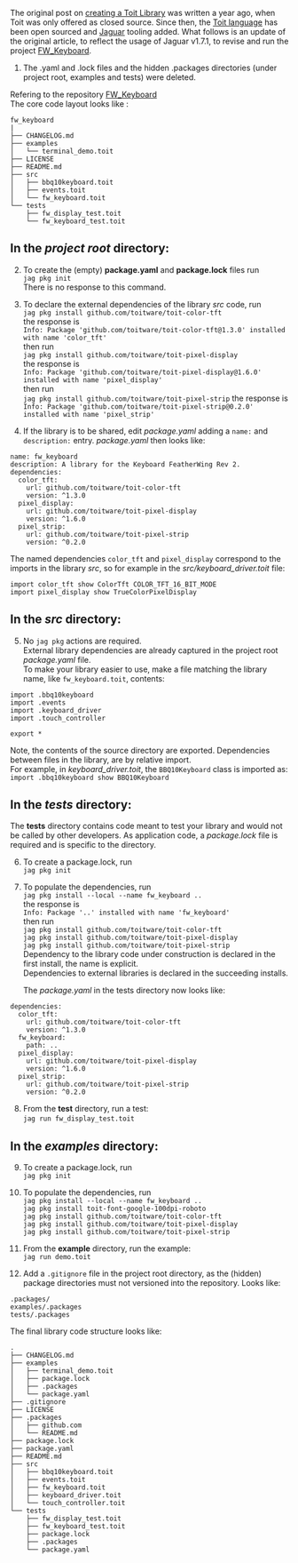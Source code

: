 The original post on [creating a Toit Library](https://ekorau.com/2021/09/09/Creating-Library-Example.html) was written a year ago, when Toit was only offered as closed source.  Since then, the [Toit language](https://github.com/toitlang) has been open sourced and [Jaguar](https://github.com/toitlang/jaguar) tooling added. What follows is an update of the original article, to reflect the usage of Jaguar v1.7.1, to revise and run the project [FW_Keyboard](https://github.com/davidg238/fw_keyboard).

1) The .yaml and .lock files and the hidden .packages directories (under project root, examples and tests) were deleted.

Refering to the repository [FW_Keyboard](https://github.com/davidg238/fw_keyboard)  
The core code layout looks like :  
```
fw_keyboard
|
├── CHANGELOG.md
├── examples
│   └── terminal_demo.toit
├── LICENSE
├── README.md
├── src
│   ├── bbq10keyboard.toit
│   ├── events.toit
│   └── fw_keyboard.toit
└── tests
    ├── fw_display_test.toit
    └── fw_keyboard_test.toit

```
## In the *project root* directory:
2) To create the (empty) **package.yaml** and **package.lock** files run  
    `jag pkg init`  
   There is no response to this command.

3) To declare the external dependencies of the library *src* code, run  
    `jag pkg install github.com/toitware/toit-color-tft`  
    the response is  
    `Info: Package 'github.com/toitware/toit-color-tft@1.3.0' installed with name 'color_tft'`  
    then run  
    `jag pkg install github.com/toitware/toit-pixel-display`  
    the response is  
    `Info: Package 'github.com/toitware/toit-pixel-display@1.6.0' installed with name 'pixel_display'`  
    then run  
    `jag pkg install github.com/toitware/toit-pixel-strip`
    the response is  
    `Info: Package 'github.com/toitware/toit-pixel-strip@0.2.0' installed with name 'pixel_strip'`

4) If the library is to be shared, edit *package.yaml* adding a `name:` and `description:` entry.
   *package.yaml* then looks like:
```
name: fw_keyboard
description: A library for the Keyboard FeatherWing Rev 2.
dependencies:
  color_tft:
    url: github.com/toitware/toit-color-tft
    version: ^1.3.0
  pixel_display:
    url: github.com/toitware/toit-pixel-display
    version: ^1.6.0
  pixel_strip:
    url: github.com/toitware/toit-pixel-strip
    version: ^0.2.0
```
   The named dependencies `color_tft` and `pixel_display` correspond to the imports in the library *src*, so for example in the *src/keyboard_driver.toit* file:
   ```
   import color_tft show ColorTft COLOR_TFT_16_BIT_MODE
   import pixel_display show TrueColorPixelDisplay
   ```
## In the *src* directory:  
5) No `jag pkg` actions are required.  
   External library dependencies are already captured in the project root *package.yaml* file.  
   To make your library easier to use, make a file matching the library name, like `fw_keyboard.toit`, contents:  
```
import .bbq10keyboard
import .events
import .keyboard_driver
import .touch_controller

export *
```
   Note, the contents of the source directory are exported.
   Dependencies between files in the library, are by relative import.  
   For example, in *keyboard_driver.toit*, the `BBQ10Keyboard` class is imported as:  
   `import .bbq10keyboard show BBQ10Keyboard`

## In the *tests* directory:
The **tests** directory contains code meant to test your library and would not be called by other developers.  As application code, a *package.lock* file is required and is specific to the directory.

6) To create a package.lock, run  
    `jag pkg init`  

7) To populate the dependencies, run  
    `jag pkg install --local --name fw_keyboard ..`  
    the response is  
    `Info: Package '..' installed with name 'fw_keyboard'`  
    then run  
    `jag pkg install github.com/toitware/toit-color-tft`  
    `jag pkg install github.com/toitware/toit-pixel-display`  
    `jag pkg install github.com/toitware/toit-pixel-strip`  
    Dependency to the library code under construction is declared in the first install, the name is explicit.  
    Dependencies to external libraries is declared in the succeeding installs.  

   The *package.yaml* in the tests directory now looks like:
```
dependencies:
  color_tft:
    url: github.com/toitware/toit-color-tft
    version: ^1.3.0
  fw_keyboard:
    path: ..
  pixel_display:
    url: github.com/toitware/toit-pixel-display
    version: ^1.6.0
  pixel_strip:
    url: github.com/toitware/toit-pixel-strip
    version: ^0.2.0
```   

8) From the **test** directory, run a test:  
   `jag run fw_display_test.toit`  

## In the *examples* directory:
9) To create a package.lock, run  
    `jag pkg init`  

10) To populate the dependencies, run  
    `jag pkg install --local --name fw_keyboard ..`  
    `jag pkg install toit-font-google-100dpi-roboto`  
    `jag pkg install github.com/toitware/toit-color-tft`  
    `jag pkg install github.com/toitware/toit-pixel-display`  
    `jag pkg install github.com/toitware/toit-pixel-strip`    

11) From the **example** directory, run the example:  
   `jag run demo.toit`

12) Add a `.gitignore` file in the project root directory, as the (hidden) package directories must not versioned into the repository.  Looks like:  
```
.packages/
examples/.packages
tests/.packages
```

The final library code structure looks like:  

```
.
├── CHANGELOG.md
├── examples
│   ├── terminal_demo.toit
│   ├── package.lock        
│   ├── .packages           
│   └── package.yaml
├── .gitignore              
├── LICENSE
├── .packages               
│   ├── github.com
│   └── README.md
├── package.lock
├── package.yaml            
├── README.md
├── src
│   ├── bbq10keyboard.toit
│   ├── events.toit
│   ├── fw_keyboard.toit
│   ├── keyboard_driver.toit
│   └── touch_controller.toit
└── tests
    ├── fw_display_test.toit
    ├── fw_keyboard_test.toit
    ├── package.lock        
    ├── .packages           
    └── package.yaml

```